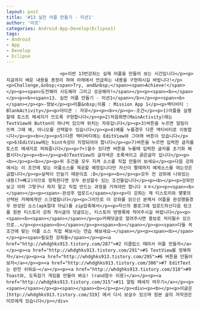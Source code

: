 ```yaml
---
layout: post
title: '#13 실전 어플 만들기 - 미션1'
author: '미르'
categories: Android-App-Develop(Eclipse1)
tags:
- Android
- App
- Develop
- Eclipse
---
```



<script> location.href='https://cafe.naver.com/develoid/298768' ; </script>


















						<p>이번 13번강좌는 실제 어플을 만들어 보는 시간입니다</p><p>지금까지 배운 내용을 총정리 하여 아래에서 언급하는 내용을 구현하시길 바랍니다!</p><p>Challenge,&nbsp;<span>Try, and&nbsp;</span><span>Achieve!</span></p><p><span>도전해라 시도해라 그리고 성공해라!</span></p><p><span><b></span></p><p><b><span>13. 실전 어플 만들기 - 미션1</span></b></p><p><span><b></span></p><p>-정보</p><p>어플&nbsp;이름 : Mission App 1</p><p>액티비티 : BlankActivity</p><p>아이콘 : 자유</p><p><b></p><p>-조건</p><p>1)어플을 실행할때 토스트 메세지가 뜨도록 구현합니다</p><p>2)처음화면(MainActivity)에는 TextView와 Button이 하나씩 있으며 위치는 자유입니다</p><p>3)버튼을 누르면 알림이 뜨며 그때 예, 아니오를 선택할수 있습니다</p><p>4)예를 누를경우 다른 액티비티로 이동합니다</p><p><b></p><p>5)다른 액티비티에는 EditView와 그아래 버튼이 있습니다</p><p>6)EditView에는 hint속성이 지정되어야 합니다</p><p>7)버튼을 누르면 입력한 글자를 토스트 메세지로 띄워줍니다</p><p>7+)할수 있다면 버튼을 누를때 입력한 글자를 초기화 해봅시다</p><p><b></p><p>8)TextView의 글자색은 초록색이고 굵은글자 입니다</p><p><b></p><p><b></p><p>위 조건을 모두 지켜 소스를 직접 만들어 보세요</p><p>다음 강좌에서는 이 조건에 맞는 어플소스를 제공할 예정입니다만 자신이 짤때까지 예제소스를 여는것은 금합니다</p><p>실력이 안늘기 때문이죠 :D</p><p><b></p><p>모두 전 강좌에 나와있는 내용(7+빼고)이므로 정독한다면 모두 완성할수 있는 조건들입니다</p><p><b></p><p>강좌만 보고 아하 그렇구나 하지 말고 직접 만드는 과정을 거쳐야만 합니다 ㅎㅎ</p><p><span><b></span></p><p><span>-완성후 업로드</span></p><p>이 강좌는 제 티스토리와 몇몇의 선택된 카페에게만 스크랩됩니다</p><p>그러므로 이 강좌를 읽으신 분께서 어플을 완성했을경우 완성된 소스(apk절대 아님)를 zip압축해서</p><p>자신의 블로그에 업로드하신다음 링크를 원본 티스토리 강좌 게시글의 덧글또는, 티스토리 방명록에 적어주시길 바랍니다</p><p><span><b><span></span></span></p><p>카페덧글로 알려주시면 흥보로 처리될수 있으므로..</p><p><span><b></span></p><p><span><b></span></p><p><span>다들 꼭 조건에 맞는 어플 소스 직접 짜보시는 연습 해보세요~</span></p><p><span><b></span></p><p><span>필요한 강좌들</span></p><p><a href="http://whdghks913.tistory.com/287">#2 이클립스 때려서 어플 만들자</a></p><p><a href="http://whdghks913.tistory.com/291">#5 TextView를 정복하자</a></p><p><a href="http://whdghks913.tistory.com/295">#6 버튼을 만들어 보자</a></p><p><a href="http://whdghks913.tistory.com/306">#7 EditText는 완전 쉬워요~</a></p><p><a href="http://whdghks913.tistory.com/310">#9 Toast와, 도둑잡기 게임을 만들어 봐요! (rand함수 이용)</a></p><p><a href="http://whdghks913.tistory.com/315">#11 알림 메세지 띄우기</a></p><p><span></span></p><p><span></span><b></p><p></p><div><p><b></p><p>이글은 [http://whdghks913.tistory.com/319] 에서 다시 보실수 있으며 원본 글의 저작권은 미르에게 있습니다</p></div>
